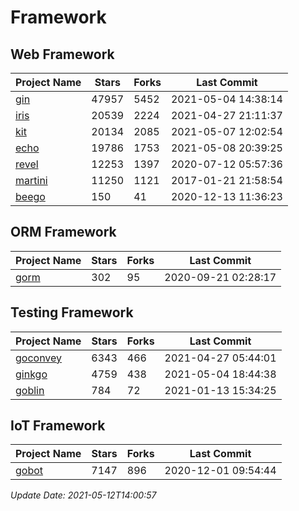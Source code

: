 # Framework

## Web Framework
| Project Name | Stars | Forks | Last Commit |
| ------------ | ----- | ----- | ----------- |
| [gin](https://github.com/gin-gonic/gin) | 47957 | 5452 | 2021-05-04 14:38:14 |
| [iris](https://github.com/kataras/iris) | 20539 | 2224 | 2021-04-27 21:11:37 |
| [kit](https://github.com/go-kit/kit) | 20134 | 2085 | 2021-05-07 12:02:54 |
| [echo](https://github.com/labstack/echo) | 19786 | 1753 | 2021-05-08 20:39:25 |
| [revel](https://github.com/revel/revel) | 12253 | 1397 | 2020-07-12 05:57:36 |
| [martini](https://github.com/go-martini/martini) | 11250 | 1121 | 2017-01-21 21:58:54 |
| [beego](https://github.com/astaxie/beego) | 150 | 41 | 2020-12-13 11:36:23 |

## ORM Framework
| Project Name | Stars | Forks | Last Commit |
| ------------ | ----- | ----- | ----------- |
| [gorm](https://github.com/jinzhu/gorm) | 302 | 95 | 2020-09-21 02:28:17 |

## Testing Framework
| Project Name | Stars | Forks | Last Commit |
| ------------ | ----- | ----- | ----------- |
| [goconvey](https://github.com/smartystreets/goconvey) | 6343 | 466 | 2021-04-27 05:44:01 |
| [ginkgo](https://github.com/onsi/ginkgo) | 4759 | 438 | 2021-05-04 18:44:38 |
| [goblin](https://github.com/franela/goblin) | 784 | 72 | 2021-01-13 15:34:25 |

## IoT Framework
| Project Name | Stars | Forks | Last Commit |
| ------------ | ----- | ----- | ----------- |
| [gobot](https://github.com/hybridgroup/gobot) | 7147 | 896 | 2020-12-01 09:54:44 |

*Update Date: 2021-05-12T14:00:57*